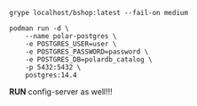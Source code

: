 `grype localhost/bshop:latest --fail-on medium`

```
podman run -d \
    --name polar-postgres \
    -e POSTGRES_USER=user \
    -e POSTGRES_PASSWORD=password \
    -e POSTGRES_DB=polardb_catalog \
    -p 5432:5432 \
    postgres:14.4
```

**RUN** config-server as well!!!